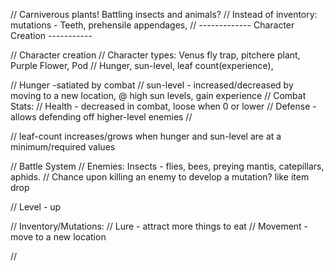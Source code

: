 // Carniverous plants! Battling insects and animals?
// Instead of inventory: mutations - Teeth, prehensile appendages, 
 // ------------- Character Creation -----------

// Character creation
// Character types: Venus fly trap, pitchere plant, Purple Flower, Pod
// Hunger, sun-level,  leaf count(experience), 

// Hunger -satiated by combat
// sun-level - increased/decreased by moving to a new location, @ high sun levels, gain experience
    // Combat Stats:
// Health - decreased in combat, loose when 0 or lower
// Defense - allows defending off higher-level enemies
// 

// leaf-count increases/grows when hunger and sun-level are at a minimum/required values

// Battle System
// Enemies: Insects - flies, bees, preying mantis, catepillars, aphids. 
// Chance upon killing an enemy to develop a mutation? like item drop

// Level - up



// Inventory/Mutations:
  // Lure - attract more things to eat
  // Movement - move to a new location


// 